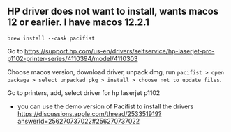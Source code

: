 ## HP driver does not want to install, wants macos 12 or earlier. I have macos 12.2.1

`brew install --cask pacifist`

Go to https://support.hp.com/us-en/drivers/selfservice/hp-laserjet-pro-p1102-printer-series/4110394/model/4110303

Choose macos version, download driver, unpack dmg, run `pacifist > open package > select unpacked pkg > install > choose not to update files`.

Go to printers, add, select driver for hp laserjet p1102

- you can use the demo version of Pacifist to install the drivers https://discussions.apple.com/thread/253351919?answerId=256270737022#256270737022
